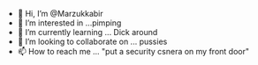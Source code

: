 - 👋 Hi, I’m @Marzukkabir
- 👀 I’m interested in ...pimping
- 🌱 I’m currently learning ... Dick around
- 💞️ I’m looking to collaborate on ... pussies
- 📫 How to reach me ... "put a security csnera on my front door"

<!---
Marzukkabir/Marzukkabir is a ✨ special ✨ repository because its `README.md` (this file) appears on your GitHub profile.
You can click the Preview link to take a look at your changes.
--->
